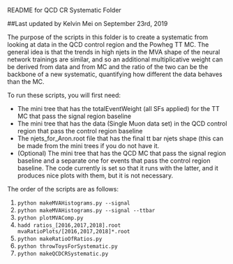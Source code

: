 README for QCD CR Systematic Folder

##Last updated by Kelvin Mei on September 23rd, 2019

The purpose of the scripts in this folder is to create a systematic from looking at data in the QCD control region and the Powheg TT MC. The general idea is that the trends in high njets in the MVA shape of the neural network trainings are similar, and so an additional multiplicative weight can be derived from data and from MC and the ratio of the two can be the backbone of a new systematic, quantifying how different the data behaves than the MC.

To run these scripts, you will first need:

* The mini tree that has the totalEventWeight (all SFs applied) for the TT MC that pass the signal region baseline
* The mini tree that has the data (Single Muon data set) in the QCD control region that pass the control region baseline
* The njets\_for\_Aron.root file that has the final tt bar njets shape (this can be made from the mini trees if you do not have it.
* (Optional) The mini tree that has the QCD MC that pass the signal region baseline and a separate one for events that pass the control region baseline. The code currently is set so that it runs with the latter, and it produces nice plots with them, but it is not necessary.

The order of the scripts are as follows:

1. `python makeMVAHistograms.py --signal`
2. `python makeMVAHistograms.py --signal --ttbar`
3. `python plotMVAComp.py`
4. `hadd ratios_[2016,2017,2018].root mvaRatioPlots/[2016,2017,2018]*.root`
5. `python makeRatioOfRatios.py`
6. `python throwToysForSystematic.py`
7. `python makeQCDCRSystematic.py`
